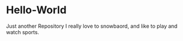# Hello-World
Just another Repository
I really love to snowbaord, and like to play and watch sports.
